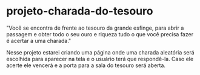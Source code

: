 # projeto-charada-do-tesouro

"Você se encontra de frente ao tesouro da grande esfinge, para abrir a passagem e obter todo o seu ouro e riqueza tudo o que você precisa fazer é acertar a uma charada."

Nesse projeto estarei criando uma página onde uma charada aleatória será escolhida para aparecer na tela e o usuário terá que respondê-la. Caso ele acerte ele vencerá e a porta para a sala do tesouro será aberta.